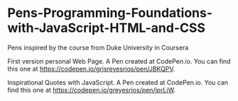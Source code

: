 # Pens-Programming-Foundations-with-JavaScript-HTML-and-CSS
Pens inspired by the course from Duke University in Coursera 

First version personal Web Page. A Pen created at CodePen.io. You can find this one at https://codepen.io/grisreyesrios/pen/JBKQPV.

Inspirational Quotes with JavaScript. A Pen created at CodePen.io. You can find this one at https://codepen.io/greyesrios/pen/jprLjW.



 
 
